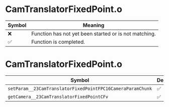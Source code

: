 # CamTranslatorFixedPoint.o
| Symbol | Meaning 
| ------------- | ------------- 
| :x: | Function has not yet been started or is not matching. 
| :white_check_mark: | Function is completed. 


# CamTranslatorFixedPoint.o
| Symbol | Decompiled? |
| ------------- | ------------- |
| `setParam__23CamTranslatorFixedPointFPC16CameraParamChunk` | :white_check_mark: |
| `getCamera__23CamTranslatorFixedPointCFv` | :white_check_mark: |
